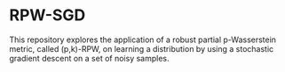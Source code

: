 # RPW-SGD

This repository explores the application of a robust partial p-Wasserstein metric, called (p,k)-RPW, on learning a distribution by using a stochastic gradient descent on a set of noisy samples. 
